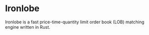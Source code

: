 # Ironlobe #

Ironlobe is a fast price-time-quantity limit order book (LOB) matching engine written in Rust.

